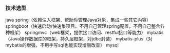 ### 技术选型
java
spring（依赖注入框架、帮助你管理Java对象，集成一些其它内容）
springboot（快速启动/快速集项目。不用自己管理spring配置，不用自己整合各种框架）
springmvc（web框架，提供接口访问、restful接口等能力）
mybatis（Java操作数据库的框架，持久层框架，对jdbc封装）
mybatis-plus（对mybatis的增强，不用手写sql也能实现增删改查）
mysql